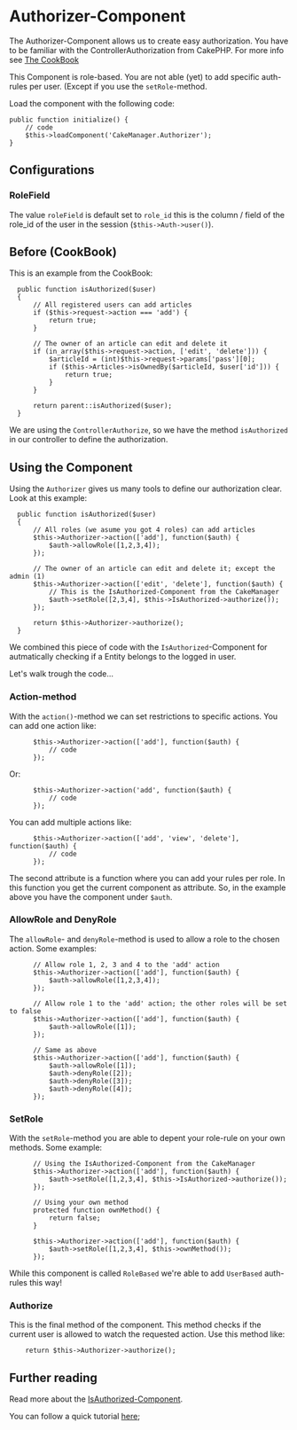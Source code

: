 Authorizer-Component
====================

The Authorizer-Component allows us to create easy authorization. You have to be familiar with the ControllerAuthorization from CakePHP. For more info see [The CookBook](http://book.cakephp.org/3.0/en/controllers/components/authentication.html#authorization)

This Component is role-based. You are not able (yet) to add specific auth-rules per user. (Except if you use the `setRole`-method.

Load the component with the following code:

    public function initialize() {
        // code
        $this->loadComponent('CakeManager.Authorizer');
    }
    
Configurations
--------------

### RoleField
The value `roleField` is default set to `role_id` this is the column / field of the role_id of the user in the session (`$this->Auth->user()`).

Before (CookBook)
------
This is an example from the CookBook:

      public function isAuthorized($user)
      {
          // All registered users can add articles
          if ($this->request->action === 'add') {
              return true;
          }
      
          // The owner of an article can edit and delete it
          if (in_array($this->request->action, ['edit', 'delete'])) {
              $articleId = (int)$this->request->params['pass'][0];
              if ($this->Articles->isOwnedBy($articleId, $user['id'])) {
                  return true;
              }
          }
      
          return parent::isAuthorized($user);
      }

We are using the `ControllerAuthorize`, so we have the method `isAuthorized` in our controller to define the authorization.

Using the Component
-------------------
Using the `Authorizer` gives us many tools to define our authorization clear. Look at this example:

      public function isAuthorized($user)
      {
          // All roles (we asume you got 4 roles) can add articles
          $this->Authorizer->action(['add'], function($auth) {
              $auth->allowRole([1,2,3,4]);
          });
      
          // The owner of an article can edit and delete it; except the admin (1)
          $this->Authorizer->action(['edit', 'delete'], function($auth) {
              // This is the IsAuthorized-Component from the CakeManager
              $auth->setRole([2,3,4], $this->IsAuthorized->authorize()); 
          });
          
          return $this->Authorizer->authorize();
      }

We combined this piece of code with the `IsAuthorized`-Component for autmatically checking if a Entity belongs to the logged in user.

Let's walk trough the code...

### Action-method
With the `action()`-method we can set restrictions to specific actions.
You can add one action like:

          $this->Authorizer->action(['add'], function($auth) {
              // code
          });

Or:

          $this->Authorizer->action('add', function($auth) {
              // code
          });

You can add multiple actions like:

          $this->Authorizer->action(['add', 'view', 'delete'], function($auth) {
              // code
          });
 
The second attribute is a function where you can add your rules per role. In this function you get the current component as attribute. So, in the example above you have the component under `$auth`.

### AllowRole and DenyRole
The `allowRole`- and `denyRole`-method is used to allow a role to the chosen action. Some examples:

          // Allow role 1, 2, 3 and 4 to the 'add' action
          $this->Authorizer->action(['add'], function($auth) {
              $auth->allowRole([1,2,3,4]);
          });
          
          // Allow role 1 to the 'add' action; the other roles will be set to false
          $this->Authorizer->action(['add'], function($auth) {
              $auth->allowRole([1]);
          });         
          
          // Same as above
          $this->Authorizer->action(['add'], function($auth) {
              $auth->allowRole([1]);
              $auth->denyRole([2]);
              $auth->denyRole([3]);
              $auth->denyRole([4]);
          });   

### SetRole
With the `setRole`-method you are able to depent your role-rule on your own methods. Some example:

          // Using the IsAuthorized-Component from the CakeManager
          $this->Authorizer->action(['add'], function($auth) {
              $auth->setRole([1,2,3,4], $this->IsAuthorized->authorize());
          });
          
          // Using your own method
          protected function ownMethod() {
              return false;
          }
          
          $this->Authorizer->action(['add'], function($auth) {
              $auth->setRole([1,2,3,4], $this->ownMethod());
          });

While this component is called `RoleBased` we're able to add `UserBased` auth-rules this way!
          
### Authorize
This is the final method of the component. This method checks if the current user is allowed to watch the requested action. Use this method like:

        return $this->Authorizer->authorize();
        
Further reading
---------------

Read more about the [IsAuthorized-Component](IsAuthorized.md).

You can follow a quick tutorial [here](../Tutorials-And-Examples/Authorization.md);
